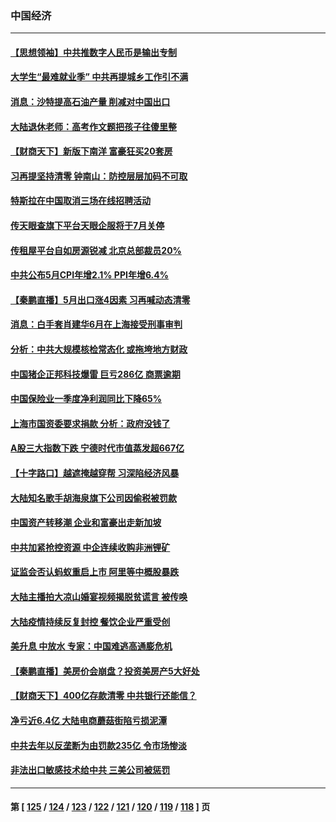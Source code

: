 ### 中国经济
---
#### [【思想领袖】中共推数字人民币是输出专制](../../pages/ncid283/n13742264.md) 
#### [大学生“最难就业季” 中共再提城乡工作引不满](../../pages/ncid283/n13757951.md) 
#### [消息：沙特提高石油产量 削减对中国出口](../../pages/ncid283/n13757295.md) 
#### [大陆退休老师：高考作文题把孩子往傻里整](../../pages/ncid283/n13757103.md) 
#### [【财商天下】新版下南洋 富豪狂买20套房](../../pages/ncid283/n13756795.md) 
#### [习再提坚持清零 钟南山：防控层层加码不可取](../../pages/ncid283/n13756635.md) 
#### [特斯拉在中国取消三场在线招聘活动](../../pages/ncid283/n13756628.md) 
#### [传天眼查旗下平台天眼企服将于7月关停](../../pages/ncid283/n13756707.md) 
#### [传租屋平台自如房源锐减  北京总部裁员20%](../../pages/ncid283/n13756514.md) 
#### [中共公布5月CPI年增2.1% PPI年增6.4%](../../pages/ncid283/n13756337.md) 
#### [【秦鹏直播】5月出口涨4因素 习再喊动态清零](../../pages/ncid283/n13756107.md) 
#### [消息：白手套肖建华6月在上海接受刑事审判](../../pages/ncid283/n13756111.md) 
#### [分析：中共大规模核检常态化 或拖垮地方财政](../../pages/ncid283/n13756065.md) 
#### [中国猪企正邦科技爆雷 巨亏286亿 商票逾期](../../pages/ncid283/n13756102.md) 
#### [中国保险业一季度净利润同比下降65%](../../pages/ncid283/n13756054.md) 
#### [上海市国资委要求捐款 分析：政府没钱了](../../pages/ncid283/n13755948.md) 
#### [A股三大指数下跌 宁德时代市值蒸发超667亿](../../pages/ncid283/n13756011.md) 
#### [【十字路口】越遮掩越穿帮 习深陷经济风暴](../../pages/ncid283/n13755786.md) 
#### [大陆知名歌手胡海泉旗下公司因偷税被罚款](../../pages/ncid283/n13755976.md) 
#### [中国资产转移潮 企业和富豪出走新加坡](../../pages/ncid283/n13755974.md) 
#### [中共加紧抢控资源 中企连续收购非洲锂矿](../../pages/ncid283/n13755910.md) 
#### [证监会否认蚂蚁重启上市 阿里等中概股暴跌](../../pages/ncid283/n13755885.md) 
#### [大陆主播拍大凉山婚宴视频揭脱贫谎言 被传唤](../../pages/ncid283/n13755710.md) 
#### [大陆疫情持续反复封控 餐饮企业严重受创](../../pages/ncid283/n13755552.md) 
#### [美升息 中放水 专家：中国难逃高通膨危机](../../pages/ncid283/n13755529.md) 
#### [【秦鹏直播】美房价会崩盘？投资美房产5大好处](../../pages/ncid283/n13755237.md) 
#### [【财商天下】400亿存款清零 中共银行还能信？](../../pages/ncid283/n13755217.md) 
#### [净亏近6.4亿 大陆电商蘑菇街陷亏损泥潭](../../pages/ncid283/n13755251.md) 
#### [中共去年以反垄断为由罚款235亿 令市场惨淡](../../pages/ncid283/n13755230.md) 
#### [非法出口敏感技术给中共 三美公司被惩罚](../../pages/ncid283/n13755233.md) 

---
#### 第 [ [125](./125.md) / [124](./124.md) / [123](./123.md) / [122](./122.md) / [121](./121.md) / [120](./120.md) / [119](./119.md) / [118](./118.md) ] 页

